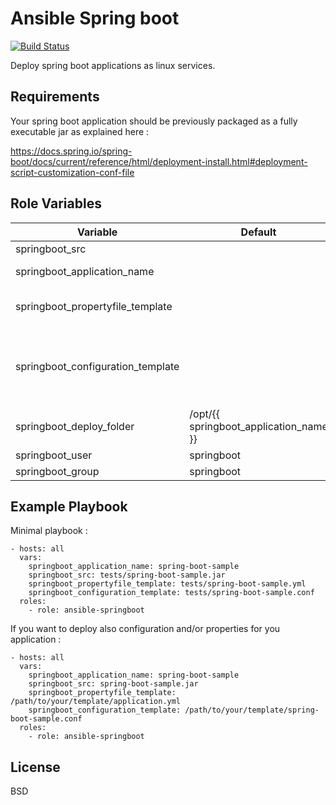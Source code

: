 # Ansible Spring boot
[![Build Status](https://travis-ci.org/remyma/ansible-springboot.svg?branch=master)](https://travis-ci.org/remyma/ansible-springboot)

Deploy spring boot applications as linux services.

## Requirements

Your spring boot application should be previously packaged as a fully executable jar as explained here :

https://docs.spring.io/spring-boot/docs/current/reference/html/deployment-install.html#deployment-script-customization-conf-file

## Role Variables

| Variable     | Default       | Description    |
| ------------ | ------------- | -------------- |
| springboot_src |  | Mandatory. Path of the springboot jar to deploy |
| springboot_application_name |  | Mandatory. Spring application name. Use to name jar to be deployed, systemd service, ... |
| springboot_propertyfile_template | | Optional. Path towards a template to manage your app properties (eg : application.properties, application.yml).  |
| springboot_configuration_template | | Optional. Path towards a template to manage your app config (see : https://docs.spring.io/spring-boot/docs/current/reference/html/deployment-install.html#deployment-script-customization-when-it-runs).  |
| springboot_deploy_folder | /opt/{{ springboot_application_name }} | Folder where application jar is deployed |
| springboot_user | springboot | Linux user to run spring boot application |
| springboot_group | springboot | Linux group to run spring boot application |


## Example Playbook

Minimal playbook :

    - hosts: all
      vars:
        springboot_application_name: spring-boot-sample
        springboot_src: tests/spring-boot-sample.jar
        springboot_propertyfile_template: tests/spring-boot-sample.yml
        springboot_configuration_template: tests/spring-boot-sample.conf
      roles:
        - role: ansible-springboot
  
If you want to deploy also configuration and/or properties for you application :    
    
    - hosts: all
      vars:
        springboot_application_name: spring-boot-sample
        springboot_src: spring-boot-sample.jar
        springboot_propertyfile_template: /path/to/your/template/application.yml
        springboot_configuration_template: /path/to/your/template/spring-boot-sample.conf
      roles:
        - role: ansible-springboot

## License

BSD

